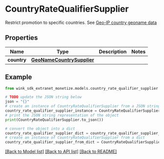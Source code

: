 # CountryRateQualifierSupplier

Restrict promotion to specific countries. See [Geo-IP country geoname data](#operation/showCountries)

## Properties

Name | Type | Description | Notes
------------ | ------------- | ------------- | -------------
**country** | [**GeoNameCountrySupplier**](GeoNameCountrySupplier.md) |  | 

## Example

```python
from wink_sdk_extranet_monetize.models.country_rate_qualifier_supplier import CountryRateQualifierSupplier

# TODO update the JSON string below
json = "{}"
# create an instance of CountryRateQualifierSupplier from a JSON string
country_rate_qualifier_supplier_instance = CountryRateQualifierSupplier.from_json(json)
# print the JSON string representation of the object
print(CountryRateQualifierSupplier.to_json())

# convert the object into a dict
country_rate_qualifier_supplier_dict = country_rate_qualifier_supplier_instance.to_dict()
# create an instance of CountryRateQualifierSupplier from a dict
country_rate_qualifier_supplier_from_dict = CountryRateQualifierSupplier.from_dict(country_rate_qualifier_supplier_dict)
```
[[Back to Model list]](../README.md#documentation-for-models) [[Back to API list]](../README.md#documentation-for-api-endpoints) [[Back to README]](../README.md)


